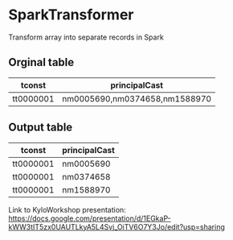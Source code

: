 # SparkTransformer

Transform array into separate records in Spark

## Orginal table

| tconst    | principalCast                 |
|-----------|-------------------------------|
| tt0000001 | nm0005690,nm0374658,nm1588970 |

## Output table

| tconst    | principalCast |
|-----------|---------------|
| tt0000001 | nm0005690     |
| tt0000001 | nm0374658     |
| tt0000001 | nm1588970     |

Link to KyloWorkshop presentation: https://docs.google.com/presentation/d/1EGkaP-kWW3tIT5zx0UAUTLkyA5L4Svj_OiTV6O7Y3Jo/edit?usp=sharing
